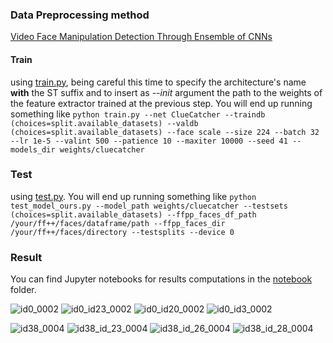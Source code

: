 ### Data Preprocessing method
[Video Face Manipulation Detection Through Ensemble of CNNs](https://github.com/polimi-ispl/icpr2020dfdc/tree/master)

#### Train
using [train.py](train.py), being careful this time to specify the architecture's name **with** the ST suffix and to insert as *--init* argument the path to the weights of the feature extractor trained at the previous step. You will end up running something like `python train.py --net ClueCatcher --traindb (choices=split.available_datasets) --valdb (choices=split.available_datasets) --face scale --size 224 --batch 32 --lr 1e-5 --valint 500 --patience 10 --maxiter 10000 --seed 41 --models_dir weights/cluecatcher`

### Test 
using [test.py](test.py). You will end up running something like `python test_model_ours.py --model_path weights/cluecatcher --testsets (choices=split.available_datasets) --ffpp_faces_df_path /your/ff++/faces/dataframe/path --ffpp_faces_dir /your/ff++/faces/directory --testsplits --device 0`

### Result
You can find Jupyter notebooks for results computations in the [notebook](notebook) folder.

![id0_0002](https://github.com/st0421/ClueCatcher/assets/81230496/37b3baa3-6393-4081-8392-09b30fcc66dc) ![id0_id23_0002](https://github.com/st0421/ClueCatcher/assets/81230496/52223e05-8eed-467a-811d-1d9e9089fe70)
![id0_id20_0002](https://github.com/st0421/ClueCatcher/assets/81230496/ffae01d8-c723-463b-9906-b7f43ce636fb) ![id0_id3_0002](https://github.com/st0421/ClueCatcher/assets/81230496/ec3b6eed-8288-4405-9a3f-7733e8b71726)



![id38_0004](https://github.com/st0421/ClueCatcher/assets/81230496/6e7e1c7e-3f83-4719-a24a-6b8007012eba) ![id38_id_23_0004](https://github.com/st0421/ClueCatcher/assets/81230496/b065dc2d-6101-4666-ba4c-2c55fb0e38e6)
![id38_id_26_0004](https://github.com/st0421/ClueCatcher/assets/81230496/02e90196-d29c-4f30-9eb3-a290b1f4286c) ![id38_id_28_0004](https://github.com/st0421/ClueCatcher/assets/81230496/fdd5750f-21c6-461e-8941-9edd7ed1b7fe)

